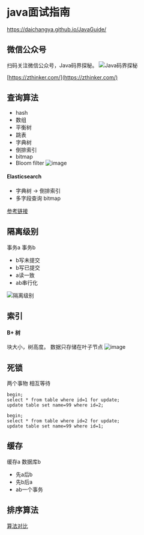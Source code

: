 # java面试指南

https://daichangya.github.io/JavaGuide/

## 微信公众号

扫码关注微信公众号，Java码界探秘。
![Java码界探秘](http://images.zthinker.com/qrcode_for_gh_1e2587cc42b1_258_1587996055777.jpg)

[https://zthinker.com/](https://zthinker.com/)


## 查询算法

- hash
- 数组
- 平衡树
- 跳表
- 字典树
- 倒排索引
- bitmap
- Bloom filter
![image](http://ww1.sinaimg.cn/mw600/693f0847jw1dnwuigpmxvj.jpg)

#### Elasticsearch

- 字典树 -> 倒排索引
- 多字段查询 bitmap

[参考链接](https://zthinker.com/archives/elasticsearch%E6%9F%A5%E8%AF%A2%E9%80%9F%E5%BA%A6%E4%B8%BA%E4%BB%80%E4%B9%88%E8%BF%99%E4%B9%88%E5%BF%AB "参考链接")

## 隔离级别

事务a 事务b

- b写未提交
- b写已提交
- a读一致
- ab串行化

![隔离级别](https://user-gold-cdn.xitu.io/2019/4/11/16a0d183bbd062be)

## 索引
#### B+ 树
块大小，树高度。
数据只存储在叶子节点
![image](http://blog.codinglabs.org/uploads/pictures/theory-of-mysql-index/10.png)

## 死锁
两个事物 相互等待

```
begin;
select * from table where id=1 for update;
update table set name=99 where id=2;

begin;
select * from table where id=2 for update;
update table set name=99 where id=1;
```

## 缓存

缓存a 数据库b

- 先a后b
- 先b后a
- ab一个事务

## 排序算法

[算法对比](/JavaGuide/算法/算法对比.md)
